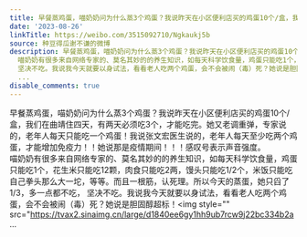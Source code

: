 ```yaml
---
title: 早餐蒸鸡蛋，喵奶奶问为什么蒸3个鸡蛋？我说昨天在小区便利店买的鸡蛋10个/盒，我们在曲靖住四天，有两天必须吃3个，才能吃完。她又老调重弹，专家说的，老年人...
date: '2023-08-26'
linkTitle: https://weibo.com/3515092710/Ngkaukj5b
source: 种豆得瓜谢不谦的微博
description: 早餐蒸鸡蛋，喵奶奶问为什么蒸3个鸡蛋？我说昨天在小区便利店买的鸡蛋10个/盒，我们在曲靖住四天，有两天必须吃3个，才能吃完。她又老调重弹，专家说的，老年人每天只能吃一个鸡蛋！我说张文宏医生说的，老年人每天至少吃两个鸡蛋，才能增加免疫力！！她说那是疫情期间！！！感叹号表示声音强度。<br>
  喵奶奶有很多来自网络专家的、莫名其妙的的养生知识，如每天科学饮食量，鸡蛋只能吃1个，花生米只能吃12颗，肉食只能吃2两，馒头只能吃1/2个，米饭只能吃自己拳头那么大一坨，等等。而且一根筋，认死理。所以今天的蒸蛋，她只舀了1/3，多一点都不吃，
  坚决不吃。我说我今天就要以身试法，看看老人吃两个鸡蛋，会不会被闹（毒）死？她说是胆固醇超标！<img style="" src="https://tvax2.sinaimg.cn/large/d1840ee6gy1hh9ub7rcw9j22bc334b2a
  ...
disable_comments: true
---
```

早餐蒸鸡蛋，喵奶奶问为什么蒸3个鸡蛋？我说昨天在小区便利店买的鸡蛋10个/盒，我们在曲靖住四天，有两天必须吃3个，才能吃完。她又老调重弹，专家说的，老年人每天只能吃一个鸡蛋！我说张文宏医生说的，老年人每天至少吃两个鸡蛋，才能增加免疫力！！她说那是疫情期间！！！感叹号表示声音强度。<br> 喵奶奶有很多来自网络专家的、莫名其妙的的养生知识，如每天科学饮食量，鸡蛋只能吃1个，花生米只能吃12颗，肉食只能吃2两，馒头只能吃1/2个，米饭只能吃自己拳头那么大一坨，等等。而且一根筋，认死理。所以今天的蒸蛋，她只舀了1/3，多一点都不吃， 坚决不吃。我说我今天就要以身试法，看看老人吃两个鸡蛋，会不会被闹（毒）死？她说是胆固醇超标！<img style="" src="https://tvax2.sinaimg.cn/large/d1840ee6gy1hh9ub7rcw9j22bc334b2a ...